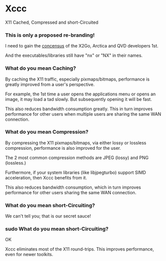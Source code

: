 # Xccc
X11 Cached, Compressed and short-Circuited

### This is only a proposed re-branding!

I need to gain the [concensus](http://www.theopensourceway.org/book/The_Open_Source_Way-Stuff_everyone_knows_and_forgets_anyway-Seek_consensus_-_use_voting_as_a_last_resort.html) of the X2Go, Arctica and QVD developers 1st.

And the executables/libraries still have "nx" or "NX" in their names.

### What do you mean Caching?

By caching the X11 traffic, especially pixmaps/bitmaps, performance is greatly improved from a user's perspective.

For example, the 1st time a user opens the applications menu or opens an image, it may load a tad slowly. But subsequently opening it will be fast.

This also reduces bandwidth consumption greatly. This in turn improves performance for other users when multiple users are sharing the same WAN connection.

### What do you mean Compression?

By compressing the X11 pixmaps/bitmaps, via either lossy or lossless compression, performance is also improved for the user.

The 2 most common compression methods are JPEG (lossy) and PNG (lossless.)

Furthermore, if your system libraries (like libjpegturbo) support SIMD acceleration, then Xccc benefits from it.

This also reduces bandwidth consumption, which in turn improves performance for other users sharing the same WAN connection.

### What do you mean short-Circuiting?
We can't tell you; that is our secret sauce!

### sudo What do you mean short-Circuiting?
OK

Xccc eliminates most of the X11 round-trips. This improves performance, even for newer toolkits.
